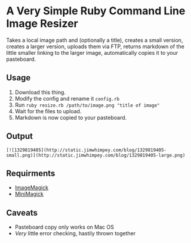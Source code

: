 # A Very Simple Ruby Command Line Image Resizer

Takes a local image path and (optionally a title), creates a small version, creates a larger version, uploads them via FTP, returns markdown of the little smaller linking to the larger image, automatically copies it to your pasteboard.

## Usage

1. Download this thing.
2. Modify the config and rename it `config.rb`
3. Run `ruby resize.rb /path/to/image.png "title of image"`
4. Wait for the files to upload.
5. Markdown is now copied to your pasteboard. 

## Output

`[![1329819405](http://static.jimwhimpey.com/blog/1329819405-small.png)](http://static.jimwhimpey.com/blog/1329819405-large.png)`

## Requirments

* [ImageMagick](http://www.imagemagick.org/script/index.php)
* [MiniMagick](https://github.com/probablycorey/mini_magick)

## Caveats

* Pasteboard copy only works on Mac OS
* *Very* little error checking, hastily thrown together
